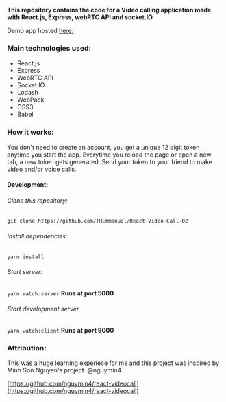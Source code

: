**This repository contains the code for a Video calling application made with React.js, Express, webRTC API and socket.IO**

Demo app hosted [here:](https://infinite-bayou-00748.herokuapp.com/)

### Main technologies used:

* React.js
* Express
* WebRTC API
* Socket.IO
* Lodash
* WebPack
* CSS3
* Babel


### How it works:
You don't need to create an account, you get a unique 12 digit token anytime you start the app.
Everytime you reload the page or open a new tab, a new token gets generated.
Send your token to your friend to make video and/or voice calls.

#### Development:
###### Clone this repository:
`git clone https://github.com/THEmmanuel/React-Video-Call-02` 

###### Install dependencies:
`yarn install`

###### Start server:
`yarn watch:server`
**Runs at port 5000**

###### Start development server
`yarn watch:client`
**Runs at port 9000**

### Attribution:
This was a huge learning experiece for me and this project was inspired by Minh Son Nguyen's project.
@nguymin4

[https://github.com/nguymin4/react-videocall](https://github.com/nguymin4/react-videocall)
